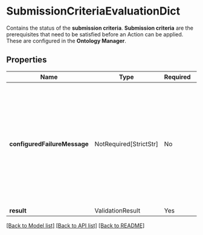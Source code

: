 # SubmissionCriteriaEvaluationDict

Contains the status of the **submission criteria**.
**Submission criteria** are the prerequisites that need to be satisfied before an Action can be applied.
These are configured in the **Ontology Manager**.


## Properties
| Name | Type | Required | Description |
| ------------ | ------------- | ------------- | ------------- |
**configuredFailureMessage** | NotRequired[StrictStr] | No | The message indicating one of the **submission criteria** was not satisfied. This is configured per **submission criteria** in the **Ontology Manager**.  |
**result** | ValidationResult | Yes |  |


[[Back to Model list]](../../../README.md#models-v2-link) [[Back to API list]](../../README.md#documentation-for-api-endpoints) [[Back to README]](../../README.md)

